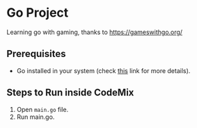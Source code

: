 # Go Project

Learning go with gaming, thanks to https://gameswithgo.org/

## Prerequisites

- Go installed in your system (check [this](https://golang.org/doc/install) link for more details). 

## Steps to Run inside CodeMix

1. Open `main.go` file.
2. Run main.go.
